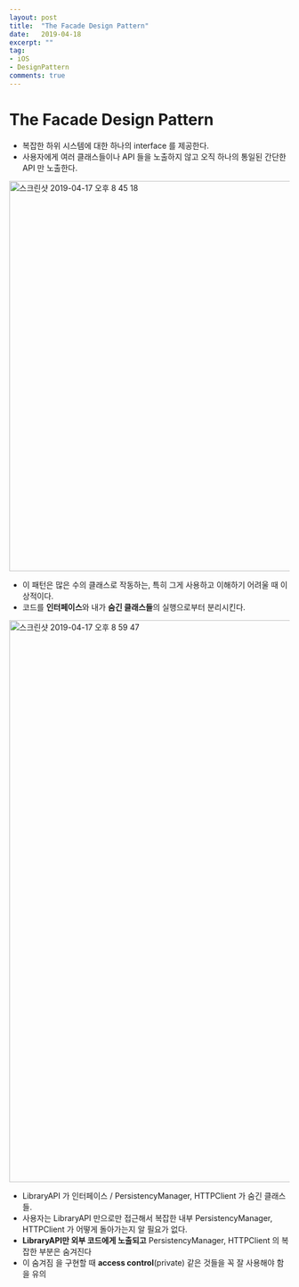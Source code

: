 ```yaml
---
layout: post
title:  "The Facade Design Pattern"
date:   2019-04-18
excerpt: ""
tag:
- iOS
- DesignPattern
comments: true
---
```


# The Facade Design Pattern
* 복잡한 하위 시스템에 대한 하나의 interface 를 제공한다.
* 사용자에게 여러 클래스들이나 API 들을 노출하지 않고 오직 하나의 통일된 간단한 API 만 노출한다.
<img width="700" alt="스크린샷 2019-04-17 오후 8 45 18" src="https://user-images.githubusercontent.com/38423205/59762418-3155ba00-92d2-11e9-9b29-f0d831148b4e.png">

* 이 패턴은 많은 수의 클래스로 작동하는, 특히 그게 사용하고 이해하기 어려울 때 이상적이다.
* 코드를 **인터페이스**와 내가 **숨긴 클래스들**의 실행으로부터 분리시킨다.


<img width="1008" alt="스크린샷 2019-04-17 오후 8 59 47" src="https://user-images.githubusercontent.com/38423205/59762449-416d9980-92d2-11e9-939f-8c55f6b4c9cd.png">

* LibraryAPI 가 인터페이스 / PersistencyManager, HTTPClient 가 숨긴 클래스들.
* 사용자는 LibraryAPI 만으로만 접근해서 복잡한 내부 PersistencyManager, HTTPClient 가 어떻게 돌아가는지 알 필요가 없다.
* **LibraryAPI만 외부 코드에게 노출되고** PersistencyManager, HTTPClient 의 복잡한 부분은 숨겨진다
 * 이 숨겨짐 을 구현할 때 **access control**(private) 같은 것들을 꼭 잘 사용해야 함을 유의
